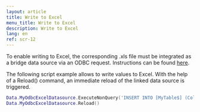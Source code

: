 ```yaml
---
layout: article
title: Write to Excel
menu_title: Write to Excel
description: Write to Excel
lang: en
ref: scr-12
---
```


To enable writing to Excel, the corresponding .xls file must be integrated as a bridge data source via an ODBC request. Instructions can be found [here](/data_sources/31-de-ODBC-Excel.html).

The following script example allows to write values to Excel. With the help of a Reload() command, an immediate reload of the linked data source is triggered.

```lua
Data.MyOdbcExcelDatasource.ExecuteNonQuery('INSERT INTO [MyTable$] (Col1, [Col 2], [Col 3]) VALUES (15, 25, 35)')
Data.MyOdbcExcelDatasource.Reload()
```